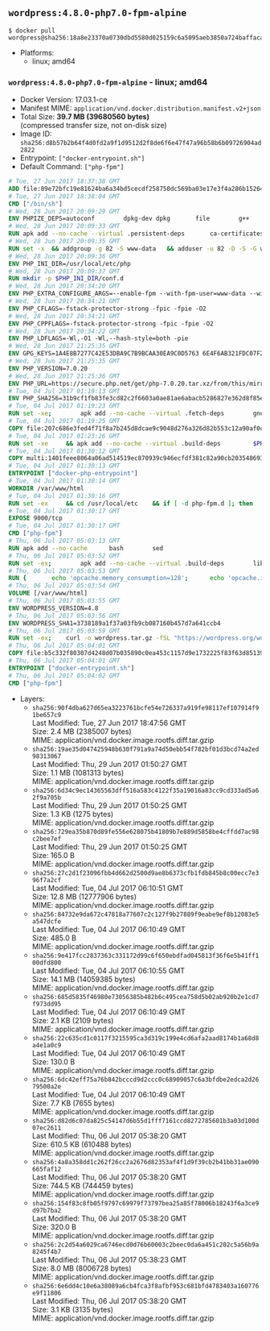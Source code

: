 ## `wordpress:4.8.0-php7.0-fpm-alpine`

```console
$ docker pull wordpress@sha256:18a8e23370a0730dbd5580d025159c6a5095aeb3850a724baffaca298e8de0d6
```

-	Platforms:
	-	linux; amd64

### `wordpress:4.8.0-php7.0-fpm-alpine` - linux; amd64

-	Docker Version: 17.03.1-ce
-	Manifest MIME: `application/vnd.docker.distribution.manifest.v2+json`
-	Total Size: **39.7 MB (39680560 bytes)**  
	(compressed transfer size, not on-disk size)
-	Image ID: `sha256:d8b57b2b64f4d0fd2a9f1d9512d2f8de6f6e47f47a96b58b6b09726904ad2822`
-	Entrypoint: `["docker-entrypoint.sh"]`
-	Default Command: `["php-fpm"]`

```dockerfile
# Tue, 27 Jun 2017 18:37:38 GMT
ADD file:89e72bfc19e81624ba6a34bd5cecdf258750dc569ba03e17e3f4a286b1526461 in / 
# Tue, 27 Jun 2017 18:38:04 GMT
CMD ["/bin/sh"]
# Wed, 28 Jun 2017 20:09:29 GMT
ENV PHPIZE_DEPS=autoconf 		dpkg-dev dpkg 		file 		g++ 		gcc 		libc-dev 		make 		pcre-dev 		pkgconf 		re2c
# Wed, 28 Jun 2017 20:09:33 GMT
RUN apk add --no-cache --virtual .persistent-deps 		ca-certificates 		curl 		tar 		xz
# Wed, 28 Jun 2017 20:09:35 GMT
RUN set -x 	&& addgroup -g 82 -S www-data 	&& adduser -u 82 -D -S -G www-data www-data
# Wed, 28 Jun 2017 20:09:36 GMT
ENV PHP_INI_DIR=/usr/local/etc/php
# Wed, 28 Jun 2017 20:09:37 GMT
RUN mkdir -p $PHP_INI_DIR/conf.d
# Wed, 28 Jun 2017 20:34:20 GMT
ENV PHP_EXTRA_CONFIGURE_ARGS=--enable-fpm --with-fpm-user=www-data --with-fpm-group=www-data
# Wed, 28 Jun 2017 20:34:21 GMT
ENV PHP_CFLAGS=-fstack-protector-strong -fpic -fpie -O2
# Wed, 28 Jun 2017 20:34:21 GMT
ENV PHP_CPPFLAGS=-fstack-protector-strong -fpic -fpie -O2
# Wed, 28 Jun 2017 20:34:22 GMT
ENV PHP_LDFLAGS=-Wl,-O1 -Wl,--hash-style=both -pie
# Wed, 28 Jun 2017 21:25:35 GMT
ENV GPG_KEYS=1A4E8B7277C42E53DBA9C7B9BCAA30EA9C0D5763 6E4F6AB321FDC07F2C332E3AC2BF0BC433CFC8B3
# Wed, 28 Jun 2017 21:25:35 GMT
ENV PHP_VERSION=7.0.20
# Wed, 28 Jun 2017 21:25:36 GMT
ENV PHP_URL=https://secure.php.net/get/php-7.0.20.tar.xz/from/this/mirror PHP_ASC_URL=https://secure.php.net/get/php-7.0.20.tar.xz.asc/from/this/mirror
# Tue, 04 Jul 2017 01:19:13 GMT
ENV PHP_SHA256=31b9cf1fb83fe3cd82c2f6603a0ae81ae6abacb5286827e362d8f85e68908e0a PHP_MD5=
# Tue, 04 Jul 2017 01:19:23 GMT
RUN set -xe; 		apk add --no-cache --virtual .fetch-deps 		gnupg 		openssl 	; 		mkdir -p /usr/src; 	cd /usr/src; 		wget -O php.tar.xz "$PHP_URL"; 		if [ -n "$PHP_SHA256" ]; then 		echo "$PHP_SHA256 *php.tar.xz" | sha256sum -c -; 	fi; 	if [ -n "$PHP_MD5" ]; then 		echo "$PHP_MD5 *php.tar.xz" | md5sum -c -; 	fi; 		if [ -n "$PHP_ASC_URL" ]; then 		wget -O php.tar.xz.asc "$PHP_ASC_URL"; 		export GNUPGHOME="$(mktemp -d)"; 		for key in $GPG_KEYS; do 			gpg --keyserver ha.pool.sks-keyservers.net --recv-keys "$key"; 		done; 		gpg --batch --verify php.tar.xz.asc php.tar.xz; 		rm -r "$GNUPGHOME"; 	fi; 		apk del .fetch-deps
# Tue, 04 Jul 2017 01:19:25 GMT
COPY file:207c686e3fed4f71f8a7b245d8dcae9c9048d276a326d82b553c12a90af0c0ca in /usr/local/bin/ 
# Tue, 04 Jul 2017 01:23:26 GMT
RUN set -xe 	&& apk add --no-cache --virtual .build-deps 		$PHPIZE_DEPS 		coreutils 		curl-dev 		libedit-dev 		libxml2-dev 		openssl-dev 		sqlite-dev 		&& export CFLAGS="$PHP_CFLAGS" 		CPPFLAGS="$PHP_CPPFLAGS" 		LDFLAGS="$PHP_LDFLAGS" 	&& docker-php-source extract 	&& cd /usr/src/php 	&& gnuArch="$(dpkg-architecture --query DEB_BUILD_GNU_TYPE)" 	&& ./configure 		--build="$gnuArch" 		--with-config-file-path="$PHP_INI_DIR" 		--with-config-file-scan-dir="$PHP_INI_DIR/conf.d" 				--disable-cgi 				--enable-ftp 		--enable-mbstring 		--enable-mysqlnd 				--with-curl 		--with-libedit 		--with-openssl 		--with-zlib 				--with-pcre-regex=/usr 				$PHP_EXTRA_CONFIGURE_ARGS 	&& make -j "$(nproc)" 	&& make install 	&& { find /usr/local/bin /usr/local/sbin -type f -perm +0111 -exec strip --strip-all '{}' + || true; } 	&& make clean 	&& cd / 	&& docker-php-source delete 		&& runDeps="$( 		scanelf --needed --nobanner --recursive /usr/local 			| awk '{ gsub(/,/, "\nso:", $2); print "so:" $2 }' 			| sort -u 			| xargs -r apk info --installed 			| sort -u 	)" 	&& apk add --no-cache --virtual .php-rundeps $runDeps 		&& apk del .build-deps 		&& pecl update-channels 	&& rm -rf /tmp/pear ~/.pearrc
# Tue, 04 Jul 2017 01:30:12 GMT
COPY multi:1401feee8064a06ad514519ec870939c946ecfdf381c82a90cb2035486938ee9 in /usr/local/bin/ 
# Tue, 04 Jul 2017 01:30:13 GMT
ENTRYPOINT ["docker-php-entrypoint"]
# Tue, 04 Jul 2017 01:30:14 GMT
WORKDIR /var/www/html
# Tue, 04 Jul 2017 01:30:16 GMT
RUN set -ex 	&& cd /usr/local/etc 	&& if [ -d php-fpm.d ]; then 		sed 's!=NONE/!=!g' php-fpm.conf.default | tee php-fpm.conf > /dev/null; 		cp php-fpm.d/www.conf.default php-fpm.d/www.conf; 	else 		mkdir php-fpm.d; 		cp php-fpm.conf.default php-fpm.d/www.conf; 		{ 			echo '[global]'; 			echo 'include=etc/php-fpm.d/*.conf'; 		} | tee php-fpm.conf; 	fi 	&& { 		echo '[global]'; 		echo 'error_log = /proc/self/fd/2'; 		echo; 		echo '[www]'; 		echo '; if we send this to /proc/self/fd/1, it never appears'; 		echo 'access.log = /proc/self/fd/2'; 		echo; 		echo 'clear_env = no'; 		echo; 		echo '; Ensure worker stdout and stderr are sent to the main error log.'; 		echo 'catch_workers_output = yes'; 	} | tee php-fpm.d/docker.conf 	&& { 		echo '[global]'; 		echo 'daemonize = no'; 		echo; 		echo '[www]'; 		echo 'listen = [::]:9000'; 	} | tee php-fpm.d/zz-docker.conf
# Tue, 04 Jul 2017 01:30:17 GMT
EXPOSE 9000/tcp
# Tue, 04 Jul 2017 01:30:17 GMT
CMD ["php-fpm"]
# Thu, 06 Jul 2017 05:03:13 GMT
RUN apk add --no-cache 		bash 		sed
# Thu, 06 Jul 2017 05:03:52 GMT
RUN set -ex; 		apk add --no-cache --virtual .build-deps 		libjpeg-turbo-dev 		libpng-dev 	; 		docker-php-ext-configure gd --with-png-dir=/usr --with-jpeg-dir=/usr; 	docker-php-ext-install gd mysqli opcache; 		runDeps="$( 		scanelf --needed --nobanner --recursive 			/usr/local/lib/php/extensions 			| awk '{ gsub(/,/, "\nso:", $2); print "so:" $2 }' 			| sort -u 			| xargs -r apk info --installed 			| sort -u 	)"; 	apk add --virtual .wordpress-phpexts-rundeps $runDeps; 	apk del .build-deps
# Thu, 06 Jul 2017 05:03:53 GMT
RUN { 		echo 'opcache.memory_consumption=128'; 		echo 'opcache.interned_strings_buffer=8'; 		echo 'opcache.max_accelerated_files=4000'; 		echo 'opcache.revalidate_freq=2'; 		echo 'opcache.fast_shutdown=1'; 		echo 'opcache.enable_cli=1'; 	} > /usr/local/etc/php/conf.d/opcache-recommended.ini
# Thu, 06 Jul 2017 05:03:54 GMT
VOLUME [/var/www/html]
# Thu, 06 Jul 2017 05:03:55 GMT
ENV WORDPRESS_VERSION=4.8
# Thu, 06 Jul 2017 05:03:56 GMT
ENV WORDPRESS_SHA1=3738189a1f37a03fb9cb087160b457d7a641ccb4
# Thu, 06 Jul 2017 05:03:59 GMT
RUN set -ex; 	curl -o wordpress.tar.gz -fSL "https://wordpress.org/wordpress-${WORDPRESS_VERSION}.tar.gz"; 	echo "$WORDPRESS_SHA1 *wordpress.tar.gz" | sha1sum -c -; 	tar -xzf wordpress.tar.gz -C /usr/src/; 	rm wordpress.tar.gz; 	chown -R www-data:www-data /usr/src/wordpress
# Thu, 06 Jul 2017 05:04:01 GMT
COPY file:b5c332f80307d4248d07b035890c0ea453c1157d9e1732225f83f63d851392b5 in /usr/local/bin/ 
# Thu, 06 Jul 2017 05:04:01 GMT
ENTRYPOINT ["docker-entrypoint.sh"]
# Thu, 06 Jul 2017 05:04:02 GMT
CMD ["php-fpm"]
```

-	Layers:
	-	`sha256:90f4dba627d65ea3223761bcfe54e726337a919fe98117ef107914f91be657c9`  
		Last Modified: Tue, 27 Jun 2017 18:47:56 GMT  
		Size: 2.4 MB (2385007 bytes)  
		MIME: application/vnd.docker.image.rootfs.diff.tar.gzip
	-	`sha256:19ae35d047425948b630f791a9a74d50ebb54f782bf01d3bcd74a2ed98313067`  
		Last Modified: Thu, 29 Jun 2017 01:50:27 GMT  
		Size: 1.1 MB (1081313 bytes)  
		MIME: application/vnd.docker.image.rootfs.diff.tar.gzip
	-	`sha256:6d34c9ec14365563dff516a583c4122f35a19016a83cc9cd333ad5a62f9a705b`  
		Last Modified: Thu, 29 Jun 2017 01:50:25 GMT  
		Size: 1.3 KB (1275 bytes)  
		MIME: application/vnd.docker.image.rootfs.diff.tar.gzip
	-	`sha256:729ea35b870d89fe556e628075b41809b7e889d5858be4cffdd7ac98c2bee7ef`  
		Last Modified: Thu, 29 Jun 2017 01:50:25 GMT  
		Size: 165.0 B  
		MIME: application/vnd.docker.image.rootfs.diff.tar.gzip
	-	`sha256:27c2d1f23096fbb4d662d2500d9ae8b6373cfb1fdb845b8c00ecc7e396f7a2cf`  
		Last Modified: Tue, 04 Jul 2017 06:10:51 GMT  
		Size: 12.8 MB (12777906 bytes)  
		MIME: application/vnd.docker.image.rootfs.diff.tar.gzip
	-	`sha256:84732e9da672c47818a77607c2c127f9b27889f9eabe9ef8b12083e5a547dcfe`  
		Last Modified: Tue, 04 Jul 2017 06:10:49 GMT  
		Size: 485.0 B  
		MIME: application/vnd.docker.image.rootfs.diff.tar.gzip
	-	`sha256:9e417fcc2837363c331172d99c6f650ebdfad045813f36f6e5b41ff100dfd800`  
		Last Modified: Tue, 04 Jul 2017 06:10:55 GMT  
		Size: 14.1 MB (14059385 bytes)  
		MIME: application/vnd.docker.image.rootfs.diff.tar.gzip
	-	`sha256:685d5835f46980e73056385b482b6c495cea758d5b02ab920b2e1cd7f973dd95`  
		Last Modified: Tue, 04 Jul 2017 06:10:49 GMT  
		Size: 2.1 KB (2109 bytes)  
		MIME: application/vnd.docker.image.rootfs.diff.tar.gzip
	-	`sha256:22c635cd1c0117f3215595ca3d319c199e4cd6afa2aad8174b1a68d8a4e1a0c9`  
		Last Modified: Tue, 04 Jul 2017 06:10:49 GMT  
		Size: 130.0 B  
		MIME: application/vnd.docker.image.rootfs.diff.tar.gzip
	-	`sha256:6dc42eff75a76b842bcccd9d2ccc0c68909057c6a3bfdbe2edca2d2679500a2e`  
		Last Modified: Tue, 04 Jul 2017 06:10:49 GMT  
		Size: 7.7 KB (7655 bytes)  
		MIME: application/vnd.docker.image.rootfs.diff.tar.gzip
	-	`sha256:d82d6c07da825c54147d6b55d1fff7161ccd8272785601b3a03d100d07ec2611`  
		Last Modified: Thu, 06 Jul 2017 05:38:20 GMT  
		Size: 610.5 KB (610488 bytes)  
		MIME: application/vnd.docker.image.rootfs.diff.tar.gzip
	-	`sha256:4a8a358dd1c262f26cc2a2676d82353af4f1d9f39cb2b41bb31ae090665faf12`  
		Last Modified: Thu, 06 Jul 2017 05:38:20 GMT  
		Size: 744.5 KB (744459 bytes)  
		MIME: application/vnd.docker.image.rootfs.diff.tar.gzip
	-	`sha256:154f83c8fb05f9797c69979f73797bea25a85f78006b18243f6a3ce9d97b7ba2`  
		Last Modified: Thu, 06 Jul 2017 05:38:20 GMT  
		Size: 320.0 B  
		MIME: application/vnd.docker.image.rootfs.diff.tar.gzip
	-	`sha256:2c2d54a6029ca6746ecd0d76b60003c2beec0da6a451c202c5a56b9a8245f4b7`  
		Last Modified: Thu, 06 Jul 2017 05:38:23 GMT  
		Size: 8.0 MB (8006728 bytes)  
		MIME: application/vnd.docker.image.rootfs.diff.tar.gzip
	-	`sha256:6e6dd4c10e6a38089a6cb4fca3f8afbf953c681bfd4783403a160776e9f11806`  
		Last Modified: Thu, 06 Jul 2017 05:38:20 GMT  
		Size: 3.1 KB (3135 bytes)  
		MIME: application/vnd.docker.image.rootfs.diff.tar.gzip
